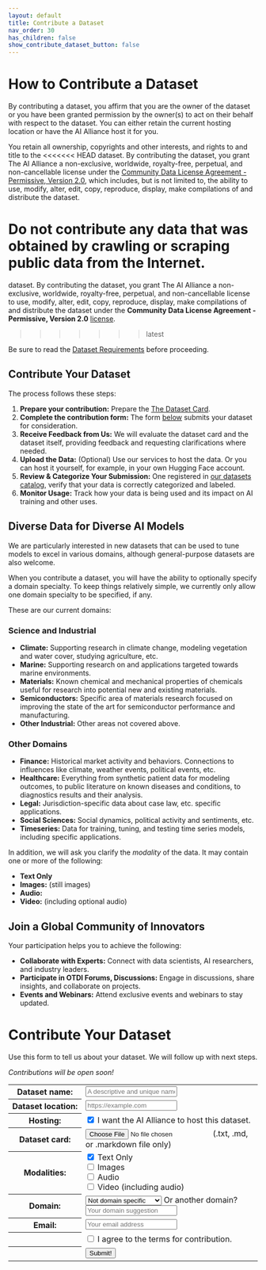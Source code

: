 ```yaml
---
layout: default
title: Contribute a Dataset
nav_order: 30
has_children: false
show_contribute_dataset_button: false
---
```


# How to Contribute a Dataset 

By contributing a dataset, you affirm that you are the owner of the dataset
or you have been granted permission by the owner(s) to act on their behalf with respect
to the dataset. You can either retain the current hosting location or have the AI Alliance host it for you.

You retain all ownership, copyrights and other interests, and rights to and title to the
<<<<<<< HEAD
dataset. By contributing the dataset, you grant The AI Alliance a non-exclusive, worldwide, royalty-free, perpetual, and non-cancellable license under the [Community Data License Agreement - Permissive, Version 2.0](https://cdla.dev/permissive-2-0/), which includes, but is not limited to, the ability to use, modify, alter, edit, copy, reproduce, display, make compilations of and distribute the dataset.

Do not contribute any data that was obtained by crawling or scraping public data from the Internet.
=======
dataset. By contributing the dataset, you grant The AI Alliance a non-exclusive, worldwide, royalty-free, perpetual, and non-cancellable license to use, modify, alter, edit, copy, reproduce, display, make compilations of and distribute the dataset under the
**Community Data License Agreement - Permissive, Version 2.0** [license](https://cdla.dev/permissive-2-0/).
>>>>>>> latest

Be sure to read the [Dataset Requirements]({{site.baseurl}}/dataset-requirements/dataset-requirements) before proceeding. 

## Contribute Your Dataset

The process follows these steps:

1. **Prepare your contribution:** Prepare the [The Dataset Card]({{site.baseurl}}/dataset-requirements/dataset-card-template).
2. **Complete the contribution form:** The form [below](#contribute-your-dataset) submits your dataset for consideration.
3. **Receive Feedback from Us:** We will evaluate the dataset card and the dataset itself, providing feedback and requesting clarifications where needed.
4. **Upload the Data:** (Optional) Use our services to host the data. Or you can host it yourself, for example, in your own Hugging Face account.
5. **Review & Categorize Your Submission:** One registered in [our datasets catalog](https://huggingface.co/aialliance), verify that your data is correctly categorized and labeled.
4. **Monitor Usage:** Track how your data is being used and its impact on AI training and other uses.

## Diverse Data for Diverse AI Models

We are particularly interested in new datasets that can be used to tune models to excel in various domains, although general-purpose datasets are also welcome. 

When you contribute a dataset, you will have the ability to optionally specify a domain specialty. To keep things relatively simple, we currently only allow one domain specialty to be specified, if any.

These are our current domains:

### Science and Industrial

* **Climate:** Supporting research in climate change, modeling vegetation and water cover, studying agriculture, etc.
* **Marine:** Supporting research on and applications targeted towards marine environments.
* **Materials:** Known chemical and mechanical properties of chemicals useful for research into potential new and existing materials. 
* **Semiconductors:** Specific area of materials research focused on improving the state of the art for semiconductor performance and manufacturing.
* **Other Industrial:** Other areas not covered above.

### Other Domains

* **Finance:** Historical market activity and behaviors. Connections to influences like climate, weather events, political events, etc. 
* **Healthcare:** Everything from synthetic patient data for modeling outcomes, to public literature on known diseases and conditions, to diagnostics results and their analysis.
* **Legal:** Jurisdiction-specific data about case law, etc.
specific applications.
* **Social Sciences:** Social dynamics, political activity and sentiments, etc.
* **Timeseries:** Data for training, tuning, and testing time series models, including specific applications.

In addition, we will ask you clarify the _modality_ of the data. It may contain one or more of the following:

* **Text Only**
* **Images:** (still images)
* **Audio:** 
* **Video:** (including optional audio)


## Join a Global Community of Innovators

Your participation helps you to achieve the following:

* **Collaborate with Experts:** Connect with data scientists, AI researchers, and industry leaders.
* **Participate in OTDI Forums, Discussions:** Engage in discussions, share insights, and collaborate on projects.
* **Events and Webinars:** Attend exclusive events and webinars to stay updated.

# Contribute Your Dataset

Use this form to tell us about your dataset. We will follow up with next steps.

<div class="callout-box centered bold">
  <em>Contributions will be open soon!</em>
</div>

<!-- 
<form action="#" method="post" id="dataset-contribution-form">
  <div class="form-dataset disabled" inert> 
-->
<form id="dataset-contribution-form">
  <div class="form-dataset">
		<table class="form-dataset-table">
			<tr>
				<th class="form-dataset-table-label">
				  <label for="dataset-name">Dataset&nbsp;name:</label>
				</th>
				<td class="form-dataset-table-value">
				  <input type="text" id="dataset-name" name="dataset-name" class="form-dataset-table-input" placeholder="A descriptive and unique name" required />	  
				</td>
			</tr>
			<tr>
				<th class="form-dataset-table-label">
				  <label for="dataset-url">Dataset&nbsp;location:</label>
				</th>
				<td class="form-dataset-table-value">
				  <input type="url" id="dataset-url" name="dataset-url" class="form-dataset-table-input" placeholder="https://example.com" pattern="https://.*" required />
				</td>
			</tr>
			<tr>
				<th class="form-dataset-table-label">
				  <label for="dataset-alliance-hosting">Hosting:</label>
				</th>
				<td class="form-dataset-table-value">
				  <input type="checkbox" id="dataset-alliance-hosting" name="dataset-alliance-hosting" checked /> I want the AI Alliance to host this dataset.
				</td>
			</tr>
			<tr>
				<th class="form-dataset-table-label">
				  <label for="dataset-card">Dataset&nbsp;card:</label>
				</th>
				<td class="form-dataset-table-value">
          <div class="form-dataset-table-file-input">
				    <input type="file" id="dataset-card" name="dataset-card" accept=".txt, .md, .markdown"  required /> (.txt, .md, or .markdown file only)
          </div>
				</td>
			</tr>
			<tr>
				<th class="form-dataset-table-label">
				  <label for="modality">Modalities:</label>
				</th>
				<td class="form-dataset-table-value">
          <div>
					  <input type="checkbox" id="dataset-modality-text" name="dataset-modality-text" class="form-dataset-table-checkbox" checked />
            <label for="text">Text Only</label>
          </div>
          <div>
            <input type="checkbox" id="dataset-modality-image" name="dataset-modality-image" class="form-dataset-table-checkbox" />
            <label for="images">Images</label>
          </div>
          <div>
            <input type="checkbox" id="dataset-modality-audio" name="dataset-modality-audio" class="form-dataset-table-checkbox" />
            <label for="audio">Audio</label>
          </div>
          <div>
            <input type="checkbox" id="dataset-modality-video" name="dataset-modality-video" class="form-dataset-table-checkbox" />
            <label for="video">Video (including audio)</label>
          </div>
				</td>
			</tr>
      <tr>
        <th class="form-dataset-table-label">
          <label for="domain">Domain:</label>
        </th>
        <td class="form-dataset-table-value">
          <select id="dataset-domain" name="dataset-domain" class="form-dataset-table-input">
            <optgroup label="General Purpose">
              <option default>Not domain specific</option>
            </optgroup>
            <optgroup label="Science & Industrial">
              <option>Climate</option>
              <option>Marine</option>
              <option>Materials</option>
              <option>Semiconductors</option>
              <option>Time Series</option>
              <option>Other Industrial</option>
            </optgroup>
            <optgroup label="Other">
              <option>Finance</option>
              <option>Healthcare</option>
              <option>Legal</option>
              <option>Social Science</option>
            </optgroup>
          </select>
          Or another domain? 
          <input type="text" id="dataset-other-domain" name="dataset-other-domain" class="form-dataset-table-input-shorter" placeholder="Your domain suggestion" required />
        </td>
      </tr>
			<tr>
				<th class="form-dataset-table-label">
				  <label for="dataset-email">Email:</label>
				</th>
				<td class="form-dataset-table-value">
				  <input type="email" id="dataset-email" name="dataset-email" class="form-dataset-table-input" placeholder="Your email address" required />	  
				</td>
			</tr>
			<tr>
				<th class="form-dataset-table-label">
    			&nbsp;
    		</th>
				<td class="form-dataset-table-value">
				  <input type="checkbox" name="dataset-agree-to-terms" id="dataset-agree-to-terms" required /> I agree to the terms for contribution.
				</td>
			</tr>
			<tr>
				<th class="form-dataset-table-label">
    			&nbsp;
    		</th>
				<td class="form-dataset-table-value">
			    <input type="submit" value="Submit!" />
				</td>
			</tr>
		</table>
  </div>
</form>
<script>
  /* It's necessary to have the file browser limit all the allowed
   * sections to what "accept=''" specifies. 
   */
  var test = document.querySelector('input');
  const form = document.getElementById('dataset-contribution-form');
    form.addEventListener('submit', async (e) => {
      e.preventDefault();

      const formData = {
        fields: [
          {
            name: 'dataset-name',
            value: document.getElementById('dataset-name').value
          },
          {
            name: 'dataset-url',
            value: document.getElementById('dataset-url').value
          },
          {
            name: 'datasert-alliance-hosting',
            value: document.getElementById('dataset-alliance-hosting').value
          },
          {
            name: 'dataset-card',
            value: document.getElementById('dataset-card').value
          },
          {
            name: 'dataset-modality-text',
            value: document.getElementById('dataset-modality-text').value
          },
          {
            name: 'dataset-modality-image',
            value: document.getElementById('dataset-modality-image').value
          },
          {
            name: 'dataset-modality-audio',
            value: document.getElementById('dataset-modality-audio').value
          },
          {
            name: 'dataset-modality-video',
            value: document.getElementById('dataset-modality-video').value
          },
          {
            name: 'dataset-domain',
            value: document.getElementById('dataset-domain').value
          },
          {
            name: 'dataset-other-domain',
            value: document.getElementById('dataset-other-domain').value
          },
          {
            name: 'dataset-email',
            value: document.getElementById('dataset-email').value
          },
          {
            name: 'dataset-agree-to-terms',
            value: document.getElementById('dataset-agree-to-terms'),value
          }
        ],
        context: {
          hutk: document.cookie.match(/hubspotutk=(.*?);/)[1] || ""  // HubSpot tracking cookie (optional)
        }
      };
      console("form: "+JSON.stringify(formData));
      try {
        /* https://api.hsforms.com/submissions/v3/integration/submit/:portalId/:formGuid' */
        const response = await fetch('localhost:8080/anything', {
          method: 'GET',
          headers: {
              'Content-Type': 'application/json'
          },
          body: JSON.stringify(formData)
        });

        if (response.ok) {
          alert('Form successfully submitted!', response);
        } else {
          alert('Form submission failed', response);
          console.error('Form submission failed', response);
        }
      } catch (error) {
        alert('Other Error:', error);
        console.error('Other Error:', error);
      }
  });
</script>
